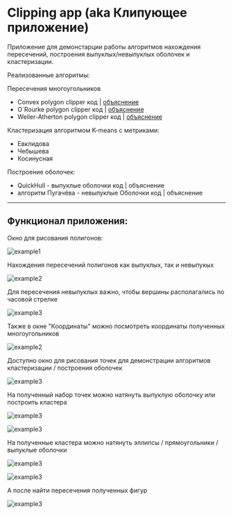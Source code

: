 # Clipping app (aka Клипующее приложение)

Приложение для демонстарции работы алгоритмов нахождения пересечений, построения выпуклых/невыпуклых оболочек и кластеризации.

Реализованные алгоритмы:

Пересечения многоугольников
* Convex polygon clipper код | [объяснение](./Core/Clippers/ConvexPolygonClipper/ConvexPolygonClipper.md)
* O`Rourke polygon clipper код | [объяснение](./Core/Clippers/RourkeChienPolygonClipper/RourkeChienPolygonClipper.md)
* Weiler-Atherton polygon clipper код | [объяснение](./Core/Clippers/WeilerAthertonPolygonClipper/WeilerAthertonPolygonClipper.md)

Кластеризация алгоритмом K-means с метриками:

* Евклидова
* Чебышева
* Косинусная

Построениe оболочек:

* QuickHull - выпуклые оболочки код | объяснение
* алгоритм Пугачёва - невыпуклые Оболочки код | объяснение

---

## Функционал приложения:

Окно для рисования полигонов:

![example1](./Imgs/PolygonDraw.png)

Нахождения пересечений полигонов как выпуклых, так и невыпукых

![example2](./Imgs/Intersection.png)

Для пересечения невыпуклых важно, чтобы вершины располагались по часовой стрелке

![example3](./Imgs/NonconvexIntersection.png)

Также в окне "Координаты" можно посмотреть координаты полученных многоугольников

![example2](./Imgs/InfoWindow.png)

Доступно окно для рисования точек для демонстрации алгоритмов кластеризации / построения оболочек

![example3](./Imgs/PointDrawWindow.png)

На полученный набор точек можно натянуть выпуклую оболочку или построить кластера

![example3](./Imgs/Convex.png)

![example3](./Imgs/ClusteringWindow.png)

На полученные кластера можно натянуть эллипсы / прямоугольники / выпуклые оболочки

![example3](./Imgs/EllipsesOnClusters.png)

![example3](./Imgs/EllipsesOnClusters2.png)

А после найти пересечения полученных фигур

![example3](./Imgs/EllipsesIntersection.png)
